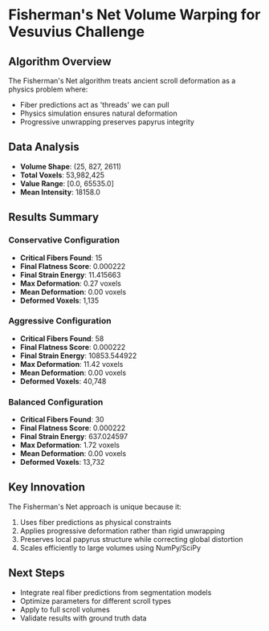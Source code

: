 # Fisherman's Net Volume Warping for Vesuvius Challenge

## Algorithm Overview

The Fisherman's Net algorithm treats ancient scroll deformation as a physics problem where:
- Fiber predictions act as 'threads' we can pull
- Physics simulation ensures natural deformation
- Progressive unwrapping preserves papyrus integrity

## Data Analysis

- **Volume Shape**: (25, 827, 2611)
- **Total Voxels**: 53,982,425
- **Value Range**: [0.0, 65535.0]
- **Mean Intensity**: 18158.0

## Results Summary

### Conservative Configuration

- **Critical Fibers Found**: 15
- **Final Flatness Score**: 0.000222
- **Final Strain Energy**: 11.415663
- **Max Deformation**: 0.27 voxels
- **Mean Deformation**: 0.00 voxels
- **Deformed Voxels**: 1,135

### Aggressive Configuration

- **Critical Fibers Found**: 58
- **Final Flatness Score**: 0.000222
- **Final Strain Energy**: 10853.544922
- **Max Deformation**: 11.42 voxels
- **Mean Deformation**: 0.00 voxels
- **Deformed Voxels**: 40,748

### Balanced Configuration

- **Critical Fibers Found**: 30
- **Final Flatness Score**: 0.000222
- **Final Strain Energy**: 637.024597
- **Max Deformation**: 1.72 voxels
- **Mean Deformation**: 0.00 voxels
- **Deformed Voxels**: 13,732

## Key Innovation

The Fisherman's Net approach is unique because it:
1. Uses fiber predictions as physical constraints
2. Applies progressive deformation rather than rigid unwrapping
3. Preserves local papyrus structure while correcting global distortion
4. Scales efficiently to large volumes using NumPy/SciPy

## Next Steps

- Integrate real fiber predictions from segmentation models
- Optimize parameters for different scroll types
- Apply to full scroll volumes
- Validate results with ground truth data
